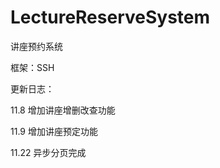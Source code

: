 ﻿LectureReserveSystem
====================

讲座预约系统

框架：SSH

更新日志：

11.8 增加讲座增删改查功能

11.9 增加讲座预定功能

11.22 异步分页完成

